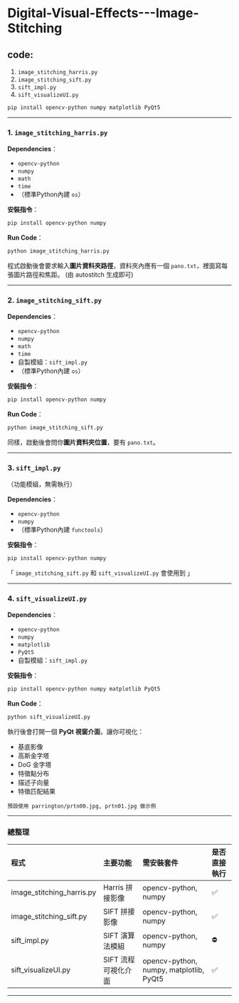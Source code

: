 # Digital-Visual-Effects---Image-Stitching

## code:
1. `image_stitching_harris.py`
2. `image_stitching_sift.py`
3. `sift_impl.py`
4. `sift_visualizeUI.py`
```bash
pip install opencv-python numpy matplotlib PyQt5
```
---

### 1. `image_stitching_harris.py`

**Dependencies**：
- `opencv-python`
- `numpy`
- `math`
- `time`
- （標準Python內建 `os`）

**安裝指令**：
```bash
pip install opencv-python numpy
```

**Run Code**：
```bash
python image_stitching_harris.py
```
程式啟動後會要求輸入**圖片資料夾路徑**，資料夾內應有一個 `pano.txt`，裡面寫每張圖片路徑和焦距。 (由 autostitch 生成即可)

---

### 2. `image_stitching_sift.py`

**Dependencies**：
- `opencv-python`
- `numpy`
- `math`
- `time`
- 自製模組：`sift_impl.py`
- （標準Python內建 `os`）

**安裝指令**：
```bash
pip install opencv-python numpy
```

**Run Code**：
```bash
python image_stitching_sift.py
```
同樣，啟動後會問你**圖片資料夾位置**，要有 `pano.txt`。

---

### 3. `sift_impl.py`

（功能模組，無需執行）

**Dependencies**：
- `opencv-python`
- `numpy`
- （標準Python內建 `functools`）

**安裝指令**：
```bash
pip install opencv-python numpy
```


「  `image_stitching_sift.py` 和 `sift_visualizeUI.py` 會使用到 」

---

### 4. `sift_visualizeUI.py`

**Dependencies**：
- `opencv-python`
- `numpy`
- `matplotlib`
- `PyQt5`
- 自製模組：`sift_impl.py`

**安裝指令**：
```bash
pip install opencv-python numpy matplotlib PyQt5
```

**Run Code**：
```bash
python sift_visualizeUI.py
```
執行後會打開一個 **PyQt 視窗介面**，讓你可視化：
- 基底影像
- 高斯金字塔
- DoG 金字塔
- 特徵點分布
- 描述子向量
- 特徵匹配結果
```
預設使用 parrington/prtn00.jpg, prtn01.jpg 做示例
```
---

### 總整理

| 程式                     | 主要功能         | 需安裝套件                                | 是否直接執行 |
|:-------------------------|:-------------|:------------------------------------------|:------------|
| image_stitching_harris.py | Harris 拼接影像  | opencv-python, numpy                      | ✅ |
| image_stitching_sift.py   | SIFT 拼接影像    | opencv-python, numpy                      | ✅ |
| sift_impl.py              | SIFT 演算法模組   | opencv-python, numpy                      | ⛔|
| sift_visualizeUI.py       | SIFT 流程可視化介面 | opencv-python, numpy, matplotlib, PyQt5   | ✅ |

---

  

